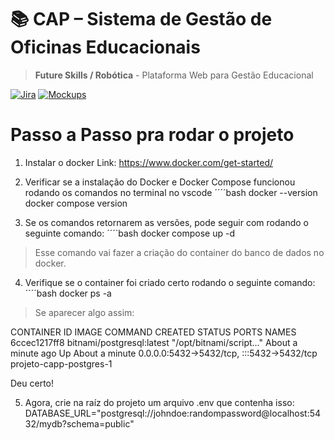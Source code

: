 # 📚 CAP – Sistema de Gestão de Oficinas Educacionais

> **Future Skills / Robótica** - Plataforma Web para Gestão Educacional

[![Jira](Jira)](https://unochapeco-team-fv4k68oc.atlassian.net/jira/software/projects/SCRUM/boards/1/backlog)
[![Mockups](Mockups)](https://preview-image-analysis-kzmqjdmogju1m08iefsa.vusercontent.net/)

# Passo a Passo pra rodar o projeto
1. Instalar o docker
    Link: https://www.docker.com/get-started/

2. Verificar se a instalação do Docker e Docker Compose funcionou rodando os comandos no terminal no vscode
    ´´´´bash
    docker --version
    docker compose version

3. Se os comandos retornarem as versões, pode seguir com rodando o seguinte comando:
    ´´´´bash
    docker compose up -d

> Esse comando vai fazer a criação do container do banco de dados no docker. 

4. Verifique se o container foi criado certo rodando o seguinte comando:
    ´´´´bash
    docker ps -a

> Se aparecer algo assim:

CONTAINER ID   IMAGE      COMMAND      CREATED     STATUS      PORTS        NAMES
6ccec1217ff8   bitnami/postgresql:latest   "/opt/bitnami/script…"   About a minute ago   Up About a minute   0.0.0.0:5432->5432/tcp, :::5432->5432/tcp   projeto-capp-postgres-1

Deu certo!

5. Agora, crie na raíz do projeto um arquivo .env que contenha isso:
    DATABASE_URL="postgresql://johndoe:randompassword@localhost:5432/mydb?schema=public"